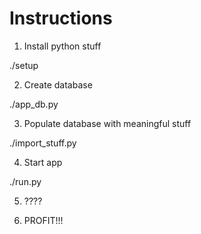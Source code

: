 # Instructions

1) Install python stuff

  ./setup

2) Create database

  ./app_db.py

3) Populate database with meaningful stuff

  ./import_stuff.py

4) Start app

  ./run.py

5) ????

6) PROFIT!!!
